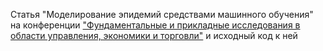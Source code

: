 Статья "Моделирование эпидемий средствами машинного обучения" на конференции ["Фундаментальные и прикладные исследования в области управления, экономики и торговли"](https://fipi.spbstu.ru/) и исходный код к ней
